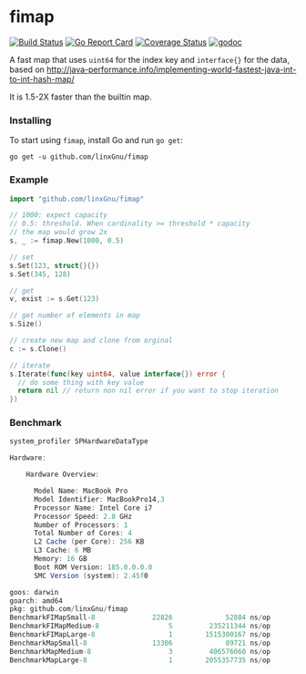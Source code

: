 # fimap

[![Build Status](https://travis-ci.org/linxGnu/fimap.svg?branch=master)](https://travis-ci.org/linxGnu/fimap)
[![Go Report Card](https://goreportcard.com/badge/github.com/linxGnu/fimap)](https://goreportcard.com/report/github.com/linxGnu/fimap)
[![Coverage Status](https://coveralls.io/repos/github/linxGnu/fimap/badge.svg?branch=master)](https://coveralls.io/github/linxGnu/fimap?branch=master)
[![godoc](https://img.shields.io/badge/docs-GoDoc-green.svg)](https://godoc.org/github.com/linxGnu/fimap)

A fast map that uses `uint64` for the index key and `interface{}` for the data, based on http://java-performance.info/implementing-world-fastest-java-int-to-int-hash-map/

It is 1.5-2X faster than the builtin map.

### Installing

To start using `fimap`, install Go and run `go get`:

```
go get -u github.com/linxGnu/fimap
```

### Example

```go
import "github.com/linxGnu/fimap"

// 1000: expect capacity
// 0.5: threshold. When cardinality >= threshold * capacity
// the map would grow 2x
s, _ := fimap.New(1000, 0.5) 

// set
s.Set(123, struct{}{})
s.Set(345, 128)

// get
v, exist := s.Get(123)

// get number of elements in map
s.Size()

// create new map and clone from orginal
c := s.Clone()

// iterate
s.Iterate(func(key uint64, value interface{}) error {
  // do some thing with key value
  return nil // return non nil error if you want to stop iteration
})
```

### Benchmark
```scala
system_profiler SPHardwareDataType

Hardware:

    Hardware Overview:

      Model Name: MacBook Pro
      Model Identifier: MacBookPro14,3
      Processor Name: Intel Core i7
      Processor Speed: 2.8 GHz
      Number of Processors: 1
      Total Number of Cores: 4
      L2 Cache (per Core): 256 KB
      L3 Cache: 6 MB
      Memory: 16 GB
      Boot ROM Version: 185.0.0.0.0
      SMC Version (system): 2.45f0
```

```scala
goos: darwin
goarch: amd64
pkg: github.com/linxGnu/fimap
BenchmarkFIMapSmall-8              22826             52884 ns/op           98368 B/op         23 allocs/op
BenchmarkFIMapMedium-8                 5         235211344 ns/op        201326656 B/op        45 allocs/op
BenchmarkFIMapLarge-8                  1        1515300167 ns/op        805306432 B/op        49 allocs/op
BenchmarkMapSmall-8                13306             89721 ns/op           47813 B/op         65 allocs/op
BenchmarkMapMedium-8                   3         406576060 ns/op        99906680 B/op      76844 allocs/op
BenchmarkMapLarge-8                    1        2055357735 ns/op        403988760 B/op    306818 allocs/op
```
